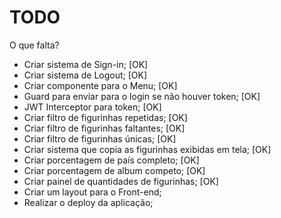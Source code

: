 # TODO

O que falta?

- Criar sistema de Sign-in; [OK]
- Criar sistema de Logout; [OK]
- Criar componente para o Menu; [OK]
- Guard para enviar para o login se não houver token; [OK]
- JWT Interceptor para token; [OK]
- Criar filtro de figurinhas repetidas; [OK]
- Criar filtro de figurinhas faltantes; [OK]
- Criar filtro de figurinhas únicas; [OK]
- Criar sistema que copia as figurinhas exibidas em tela; [OK]
- Criar porcentagem de país completo; [OK]
- Criar porcentagem de album competo; [OK]
- Criar painel de quantidades de figurinhas; [OK]
- Criar um layout para o Front-end;
- Realizar o deploy da aplicação;
